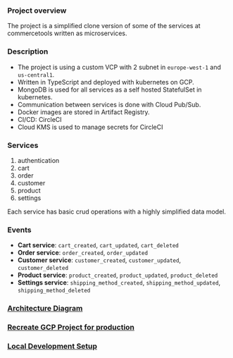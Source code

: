 ### Project overview

The project is a simplified clone version of some of the services at commercetools written as microservices.

### Description

- The project is using a custom VCP with 2 subnet in `europe-west-1` and `us-central1`.
- Written in TypeScript and deployed with kubernetes on GCP.
- MongoDB is used for all services as a self hosted StatefulSet in kubernetes.
- Communication between services is done with Cloud Pub/Sub.
- Docker images are stored in Artifact Registry.
- CI/CD: CircleCI
- Cloud KMS is used to manage secrets for CircleCI

### Services

1. authentication
2. cart
3. order
4. customer
5. product
6. settings

Each service has basic crud operations with a highly simplified data model.

### Events

- **Cart service**: `cart_created`, `cart_updated`, `cart_deleted`
- **Order service**: `order_created`, `order_updated`
- **Customer service**: `customer_created`, `customer_updated`, `customer_deleted`
- **Product service**: `product_created`, `product_updated`, `product_deleted`
- **Settings service**: `shipping_method_created`, `shipping_method_updated`, `shipping_method_deleted`

### [Architecture Diagram](/docs/ms-commerce.png)

### [Recreate GCP Project for production](/docs/Recreate_GCP_Project.md)

### [Local Development Setup](/Local_Development_Setup.md)

